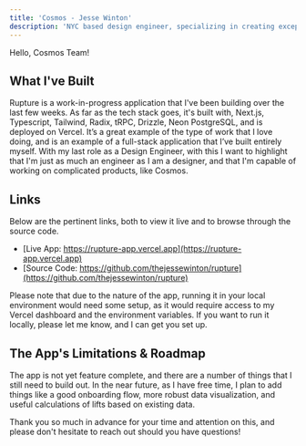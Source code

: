 ```yaml
---
title: 'Cosmos - Jesse Winton'
description: 'NYC based design engineer, specializing in creating exceptional web experiences with modern frameworks.'
---
```


Hello, Cosmos Team!

## What I've Built

Rupture is a work-in-progress application that I've been building over the last few weeks. As far as the tech stack goes, it's built with, Next.js, Typescript, Tailwind, Radix, tRPC, Drizzle, Neon PostgreSQL, and is deployed on Vercel. It’s a great example of the type of work that I love doing, and is an example of a full-stack application that I’ve built entirely myself. With my last role as a Design Engineer, with this I want to highlight that I'm just as much an engineer as I am a designer, and that I'm capable of working on complicated products, like Cosmos.

## Links

Below are the pertinent links, both to view it live and to browse through the source code.

- [Live App: https://rupture-app.vercel.app](https://rupture-app.vercel.app)
- [Source Code: https://github.com/thejessewinton/rupture](https://github.com/thejessewinton/rupture)

Please note that due to the nature of the app, running it in your local environment would need some setup, as it would require access to my Vercel dashboard and the environment variables. If you want to run it locally, please let me know, and I can get you set up.

## The App's Limitations & Roadmap

The app is not yet feature complete, and there are a number of things that I still need to build out. In the near future, as I have free time, I plan to add things like a good onboarding flow, more robust data visualization, and useful calculations of lifts based on existing data.

Thank you so much in advance for your time and attention on this, and please don't hesitate to reach out should you have questions!
